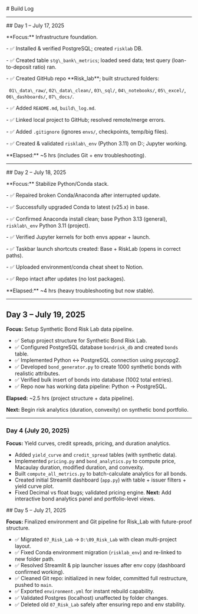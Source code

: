 \# Build Log



---



\## Day 1 – July 17, 2025

\*\*Focus:\*\* Infrastructure foundation.

\- ✅ Installed \& verified PostgreSQL; created `risklab` DB.

\- ✅ Created table `stg\_bank\_metrics`; loaded seed data; test query (loan-to-deposit ratio) ran.

\- ✅ Created GitHub repo \*\*Risk\_lab\*\*; built structured folders:

&nbsp; `01\_data\_raw/`, `02\_data\_clean/`, `03\_sql/`, `04\_notebooks/`, `05\_excel/`, `06\_dashboards/`, `07\_docs/`.

\- ✅ Added `README.md`, `build\_log.md`.

\- ✅ Linked local project to GitHub; resolved remote/merge errors.

\- ✅ Added `.gitignore` (ignores `envs/`, checkpoints, temp/big files).

\- ✅ Created \& validated `risklab\_env` (Python 3.11) on D:; Jupyter working.



\*\*Elapsed:\*\* ~5 hrs (includes Git + env troubleshooting).



---



\## Day 2 – July 18, 2025

\*\*Focus:\*\* Stabilize Python/Conda stack.

\- ✅ Repaired broken Conda/Anaconda after interrupted update.

\- ✅ Successfully upgraded Conda to latest (v25.x) in base.

\- ✅ Confirmed Anaconda install clean; base Python 3.13 (general), `risklab\_env` Python 3.11 (project).

\- ✅ Verified Jupyter kernels for both envs appear + launch.

\- ✅ Taskbar launch shortcuts created: Base + RiskLab (opens in correct paths).

\- ✅ Uploaded environment/conda cheat sheet to Notion.

\- ✅ Repo intact after updates (no lost packages).



\*\*Elapsed:\*\* ~4 hrs (heavy troubleshooting but now stable).



---
## Day 3 – July 19, 2025

**Focus:** Setup Synthetic Bond Risk Lab data pipeline.

- ✅ Setup project structure for Synthetic Bond Risk Lab.
- ✅ Configured PostgreSQL database `bondrisk_db` and created `bonds` table.
- ✅ Implemented Python <-> PostgreSQL connection using psycopg2.
- ✅ Developed `bond_generator.py` to create 1000 synthetic bonds with realistic attributes.
- ✅ Verified bulk insert of bonds into database (1002 total entries).
- ✅ Repo now has working data pipeline: Python → PostgreSQL.

**Elapsed:** ~2.5 hrs (project structure + data pipeline).

**Next:** Begin risk analytics (duration, convexity) on synthetic bond portfolio.

---

### Day 4 (July 20, 2025)
**Focus:** Yield curves, credit spreads, pricing, and duration analytics.

- Added `yield_curve` and `credit_spread` tables (with synthetic data).
- Implemented `pricing.py` and `bond_analytics.py` to compute price, Macaulay duration, modified duration, and convexity.
- Built `compute_all_metrics.py` to batch-calculate analytics for all bonds.
- Created initial Streamlit dashboard (`app.py`) with table + issuer filters + yield curve plot.
- Fixed Decimal vs float bugs; validated pricing engine.
**Next:** Add interactive bond analytics panel and portfolio-level views.

\## Day 5 – July 21, 2025

**Focus:** Finalized environment and Git pipeline for Risk_Lab with future-proof structure.

- ✅ Migrated `07_Risk_Lab` → `D:\09_Risk_Lab` with clean multi-project layout.
- ✅ Fixed Conda environment migration (`risklab_env`) and re-linked to new folder path.
- ✅ Resolved Streamlit & pip launcher issues after env copy (dashboard confirmed working).
- ✅ Cleaned Git repo: initialized in new folder, committed full restructure, pushed to `main`.
- ✅ Exported `environment.yml` for instant rebuild capability.
- ✅ Validated Postgres (localhost) unaffected by folder changes.
- ✅ Deleted old `07_Risk_Lab` safely after ensuring repo and env stability.